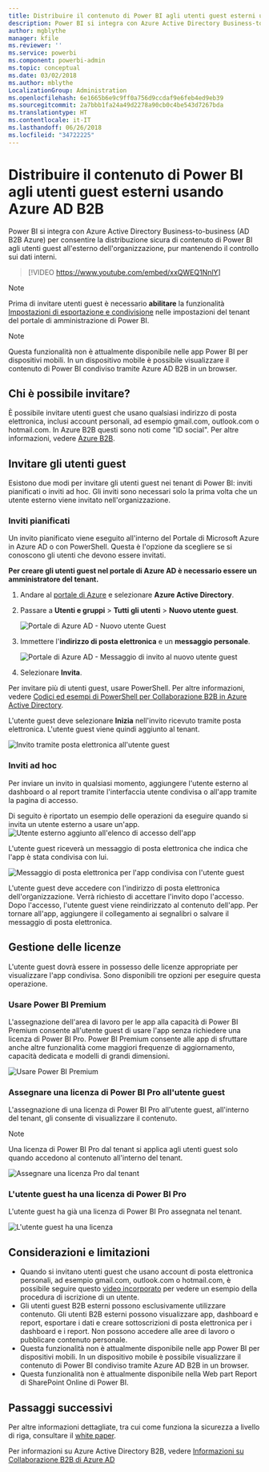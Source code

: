 ```yaml
---
title: Distribuire il contenuto di Power BI agli utenti guest esterni usando Azure AD B2B
description: Power BI si integra con Azure Active Directory Business-to-business (AD B2B Azure) per consentire la distribuzione sicura di contenuto di Power BI agli utenti guest all'esterno dell'organizzazione.
author: mgblythe
manager: kfile
ms.reviewer: ''
ms.service: powerbi
ms.component: powerbi-admin
ms.topic: conceptual
ms.date: 03/02/2018
ms.author: mblythe
LocalizationGroup: Administration
ms.openlocfilehash: 6e1665b6e9c9ff0a756d9ccdaf9e6feb4ed9eb39
ms.sourcegitcommit: 2a7bbb1fa24a49d2278a90cb0c4be543d7267bda
ms.translationtype: HT
ms.contentlocale: it-IT
ms.lasthandoff: 06/26/2018
ms.locfileid: "34722225"
---
```

# <a name="distribute-power-bi-content-to-external-guest-users-with-azure-ad-b2b"></a>Distribuire il contenuto di Power BI agli utenti guest esterni usando Azure AD B2B

Power BI si integra con Azure Active Directory Business-to-business (AD B2B Azure) per consentire la distribuzione sicura di contenuto di Power BI agli utenti guest all'esterno dell'organizzazione, pur mantenendo il controllo sui dati interni.

> [!VIDEO https://www.youtube.com/embed/xxQWEQ1NnlY]

> [!NOTE]
> Prima di invitare utenti guest è necessario **abilitare** la funzionalità [Impostazioni di esportazione e condivisione](service-admin-portal.md#export-and-sharing-settings) nelle impostazioni del tenant del portale di amministrazione di Power BI.

> [!NOTE]
> Questa funzionalità non è attualmente disponibile nelle app Power BI per dispositivi mobili. In un dispositivo mobile è possibile visualizzare il contenuto di Power BI condiviso tramite Azure AD B2B in un browser. 

## <a name="who-can-you-invite"></a>Chi è possibile invitare?

È possibile invitare utenti guest che usano qualsiasi indirizzo di posta elettronica, inclusi account personali, ad esempio gmail.com, outlook.com o hotmail.com. In Azure B2B questi sono noti come "ID social". Per altre informazioni, vedere [Azure B2B](https://docs.microsoft.com/azure/active-directory/active-directory-b2b-what-is-azure-ad-b2b).

## <a name="invite-guest-users"></a>Invitare gli utenti guest

Esistono due modi per invitare gli utenti guest nei tenant di Power BI: inviti pianificati o inviti ad hoc. Gli inviti sono necessari solo la prima volta che un utente esterno viene invitato nell'organizzazione.

### <a name="planned-invites"></a>Inviti pianificati

Un invito pianificato viene eseguito all'interno del Portale di Microsoft Azure in Azure AD o con PowerShell. Questa è l'opzione da scegliere se si conoscono gli utenti che devono essere invitati. 

**Per creare gli utenti guest nel portale di Azure AD è necessario essere un amministratore del tenant.**

1. Andare al [portale di Azure](https://portal.azure.com) e selezionare **Azure Active Directory**.

2. Passare a **Utenti e gruppi** > **Tutti gli utenti** > **Nuovo utente guest**.

    ![Portale di Azure AD - Nuovo utente Guest](media/service-admin-azure-ad-b2b/azuread-portal-new-guest-user.png)

3. Immettere l'**indirizzo di posta elettronica** e un **messaggio personale**.

    ![Portale di Azure AD - Messaggio di invito al nuovo utente guest](media/service-admin-azure-ad-b2b/azuread-portal-invite-message.png)

4. Selezionare **Invita**.

Per invitare più di utenti guest, usare PowerShell. Per altre informazioni, vedere [Codici ed esempi di PowerShell per Collaborazione B2B in Azure Active Directory](https://docs.microsoft.com/azure/active-directory/b2b/code-samples).

L'utente guest deve selezionare **Inizia** nell'invito ricevuto tramite posta elettronica. L'utente guest viene quindi aggiunto al tenant.

![Invito tramite posta elettronica all'utente guest](media/service-admin-azure-ad-b2b/guest-user-invite-email.png)

### <a name="ad-hoc-invites"></a>Inviti ad hoc

Per inviare un invito in qualsiasi momento, aggiungere l'utente esterno al dashboard o al report tramite l'interfaccia utente condivisa o all'app tramite la pagina di accesso.

Di seguito è riportato un esempio delle operazioni da eseguire quando si invita un utente esterno a usare un'app.
![Utente esterno aggiunto all'elenco di accesso dell'app](media/service-admin-azure-ad-b2b/power-bi-app-access.png)

L'utente guest riceverà un messaggio di posta elettronica che indica che l'app è stata condivisa con lui.

![Messaggio di posta elettronica per l'app condivisa con l'utente guest](media/service-admin-azure-ad-b2b/guest-user-invite-email2.png)

L'utente guest deve accedere con l'indirizzo di posta elettronica dell'organizzazione. Verrà richiesto di accettare l'invito dopo l'accesso. Dopo l'accesso, l'utente guest viene reindirizzato al contenuto dell'app. Per tornare all'app, aggiungere il collegamento ai segnalibri o salvare il messaggio di posta elettronica.

## <a name="licensing"></a>Gestione delle licenze

L'utente guest dovrà essere in possesso delle licenze appropriate per visualizzare l'app condivisa. Sono disponibili tre opzioni per eseguire questa operazione.

### <a name="use-power-bi-premium"></a>Usare Power BI Premium

L'assegnazione dell'area di lavoro per le app alla capacità di Power BI Premium consente all'utente guest di usare l'app senza richiedere una licenza di Power BI Pro. Power BI Premium consente alle app di sfruttare anche altre funzionalità come maggiori frequenze di aggiornamento, capacità dedicata e modelli di grandi dimensioni.

![Usare Power BI Premium](media/service-admin-azure-ad-b2b/license-approach1.png)

### <a name="assign-power-bi-pro-license-to-guest-user"></a>Assegnare una licenza di Power BI Pro all'utente guest

L'assegnazione di una licenza di Power BI Pro all'utente guest, all'interno del tenant, gli consente di visualizzare il contenuto.

> [!NOTE]
> Una licenza di Power BI Pro dal tenant si applica agli utenti guest solo quando accedono al contenuto all'interno del tenant.

![Assegnare una licenza Pro dal tenant](media/service-admin-azure-ad-b2b/license-approach2.png)

### <a name="guest-user-brings-their-own-power-bi-pro-license"></a>L'utente guest ha una licenza di Power BI Pro

L'utente guest ha già una licenza di Power BI Pro assegnata nel tenant.

![L'utente guest ha una licenza](media/service-admin-azure-ad-b2b/license-approach3.png)

## <a name="considerations-and-limitations"></a>Considerazioni e limitazioni

* Quando si invitano utenti guest che usano account di posta elettronica personali, ad esempio gmail.com, outlook.com o hotmail.com, è possibile seguire questo [video incorporato](https://docs.microsoft.com/azure/active-directory/active-directory-b2b-redemption-experience) per vedere un esempio della procedura di iscrizione di un utente.
* Gli utenti guest B2B esterni possono esclusivamente utilizzare contenuto. Gli utenti B2B esterni possono visualizzare app, dashboard e report, esportare i dati e creare sottoscrizioni di posta elettronica per i dashboard e i report. Non possono accedere alle aree di lavoro o pubblicare contenuto personale.
* Questa funzionalità non è attualmente disponibile nelle app Power BI per dispositivi mobili. In un dispositivo mobile è possibile visualizzare il contenuto di Power BI condiviso tramite Azure AD B2B in un browser.
* Questa funzionalità non è attualmente disponibile nella Web part Report di SharePoint Online di Power BI.

## <a name="next-steps"></a>Passaggi successivi

Per altre informazioni dettagliate, tra cui come funziona la sicurezza a livello di riga, consultare il [white paper](https://aka.ms/powerbi-b2b-whitepaper).

Per informazioni su Azure Active Directory B2B, vedere [Informazioni su Collaborazione B2B di Azure AD](https://docs.microsoft.com/azure/active-directory/active-directory-b2b-what-is-azure-ad-b2b)
